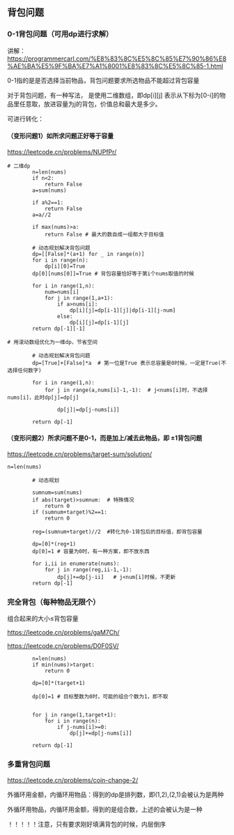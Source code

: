 ## 背包问题

### 0-1背包问题（可用dp进行求解）

讲解：https://programmercarl.com/%E8%83%8C%E5%8C%85%E7%90%86%E8%AE%BA%E5%9F%BA%E7%A1%8001%E8%83%8C%E5%8C%85-1.html

0-1指的是是否选择当前物品，背包问题要求所选物品不能超过背包容量

对于背包问题，有一种写法， 是使用二维数组，即dp[i][j] 表示从下标为[0-i]的物品里任意取，放进容量为j的背包，价值总和最大是多少。

可进行转化：

#### （变形问题1）如所求问题正好等于容量 

https://leetcode.cn/problems/NUPfPr/

```
# 二维dp
        n=len(nums)
        if n<2:
            return False
        a=sum(nums)

        if a%2==1:
            return False
        a=a//2

        if max(nums)>a:
            return False # 最大的数自成一组都大于目标值

        # 动态规划解决背包问题
        dp=[[False]*(a+1) for _ in range(n)]
        for i in range(n):
            dp[i][0]=True
        dp[0][nums[0]]=True # 背包容量恰好等于第i个nums取值的时候

        for i in range(1,n):
            num=nums[i]
            for j in range(1,a+1):
                if a>nums[i]:
                    dp[i][j]=dp[i-1][j]|dp[i-1][j-num]
                else:
                    dp[i][j]=dp[i-1][j]
        return dp[-1][-1]
```

```
# 用滚动数组优化为一维dp，节省空间

        # 动态规划解决背包问题
        dp=[True]+[False]*a  # 第一位是True 表示总容量是0时候，一定是True(不选择任何数字)
        
        for i in range(1,n):
            for j in range(a,nums[i]-1,-1):  # j<nums[i]时，不选择nums[i]，此时dp[j]=dp[j]
                
                dp[j]|=dp[j-nums[i]]
                
        return dp[-1]

```




#### （变形问题2）所求问题不是0-1，而是加上/减去此物品，即 ±1背包问题 

https://leetcode.cn/problems/target-sum/solution/

```
n=len(nums)

        # 动态规划

        sumnum=sum(nums)
        if abs(target)>sumnum:  # 特殊情况
            return 0
        if (sumnum+target)%2==1:
            return 0

        reg=(sumnum+target)//2  #转化为0-1背包后的目标值，即背包容量

        dp=[0]*(reg+1)
        dp[0]=1 # 容量为0时，有一种方案，即不放东西

        for i,ii in enumerate(nums):
            for j in range(reg,ii-1,-1):
                dp[j]+=dp[j-ii]   # j<num[i]时候，不更新
        return dp[-1]

```


### 完全背包（每种物品无限个）

组合起来的大小≤背包容量

https://leetcode.cn/problems/gaM7Ch/

https://leetcode.cn/problems/D0F0SV/

```
        n=len(nums)
        if min(nums)>target:
            return 0

        dp=[0]*(target+1)
        
        dp[0]=1 # 目标整数为0时，可能的组合个数为1，即不取

        
        for j in range(1,target+1):
            for i in range(n):
                if j-nums[i]>=0:
                    dp[j]+=dp[j-nums[i]]

        return dp[-1]
```


### 多重背包问题 

https://leetcode.cn/problems/coin-change-2/

外循环用金额，内循环用物品：得到的dp是排列数，即(1,2),(2,1)会被认为是两种

外循环用物品，内循环用金额，得到的是组合数，上述的会被认为是一种

！！！！！注意，只有要求刚好填满背包的时候，内层倒序
